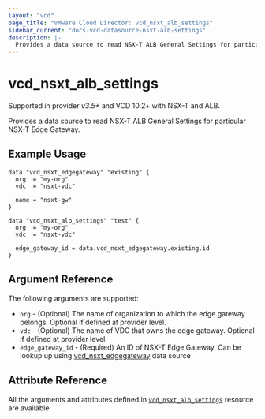 ```yaml
---
layout: "vcd"
page_title: "VMware Cloud Director: vcd_nsxt_alb_settings"
sidebar_current: "docs-vcd-datasource-nsxt-alb-settings"
description: |-
  Provides a data source to read NSX-T ALB General Settings for particular NSX-T Edge Gateway.
---
```


# vcd\_nsxt\_alb\_settings

Supported in provider *v3.5+* and VCD 10.2+ with NSX-T and ALB.

Provides a data source to read NSX-T ALB General Settings for particular NSX-T Edge Gateway.

## Example Usage

```hcl
data "vcd_nsxt_edgegateway" "existing" {
  org  = "my-org"
  vdc  = "nsxt-vdc"

  name = "nsxt-gw"
}

data "vcd_nsxt_alb_settings" "test" {
  org  = "my-org"
  vdc  = "nsxt-vdc"

  edge_gateway_id = data.vcd_nsxt_edgegateway.existing.id
}
```

## Argument Reference

The following arguments are supported:

* `org` - (Optional) The name of organization to which the edge gateway belongs. Optional if defined at provider level.
* `vdc` - (Optional) The name of VDC that owns the edge gateway. Optional if defined at provider level.
* `edge_gateway_id` - (Required) An ID of NSX-T Edge Gateway. Can be lookup up using
  [vcd_nsxt_edgegateway](/providers/vmware/vcd/latest/docs/data-sources/nsxt_edgegateway) data source

## Attribute Reference

All the arguments and attributes defined in
[`vcd_nsxt_alb_settings`](/providers/vmware/vcd/latest/docs/resources/nsxt_alb_settings) resource are available.
